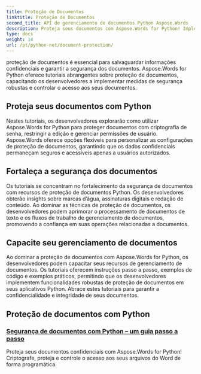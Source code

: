```yaml
---
title: Proteção de Documentos
linktitle: Proteção de Documentos
second_title: API de gerenciamento de documentos Python Aspose.Words
description: Proteja seus documentos com Aspose.Words for Python! Implemente criptografia de senha, permissões de usuário e assinaturas digitais para proteção robusta de documentos.
type: docs
weight: 14
url: /pt/python-net/document-protection/
---
```

proteção de documentos é essencial para salvaguardar informações confidenciais e garantir a segurança dos documentos. Aspose.Words for Python oferece tutoriais abrangentes sobre proteção de documentos, capacitando os desenvolvedores a implementar medidas de segurança robustas e controlar o acesso aos seus documentos.

## Proteja seus documentos com Python

Nestes tutoriais, os desenvolvedores explorarão como utilizar Aspose.Words for Python para proteger documentos com criptografia de senha, restringir a edição e gerenciar permissões de usuário. Aspose.Words oferece opções flexíveis para personalizar as configurações de proteção de documentos, garantindo que os dados confidenciais permaneçam seguros e acessíveis apenas a usuários autorizados.

## Fortaleça a segurança dos documentos

Os tutoriais se concentram no fortalecimento da segurança de documentos com recursos de proteção de documentos Python. Os desenvolvedores obterão insights sobre marcas d’água, assinaturas digitais e redação de conteúdo. Ao dominar as técnicas de proteção de documentos, os desenvolvedores podem aprimorar o processamento de documentos de texto e os fluxos de trabalho de gerenciamento de documentos, promovendo a confiança em suas operações relacionadas a documentos.

## Capacite seu gerenciamento de documentos

Ao dominar a proteção de documentos com Aspose.Words for Python, os desenvolvedores podem capacitar seus recursos de gerenciamento de documentos. Os tutoriais oferecem instruções passo a passo, exemplos de código e exemplos práticos, permitindo que os desenvolvedores implementem funcionalidades robustas de proteção de documentos em seus aplicativos Python. Abrace estes tutoriais para garantir a confidencialidade e integridade de seus documentos.

## Proteção de documentos com Python
### [Segurança de documentos com Python – um guia passo a passo](./document-security-python/)
Proteja seus documentos confidenciais com Aspose.Words for Python! Criptografe, proteja e controle o acesso aos seus arquivos do Word de forma programática.